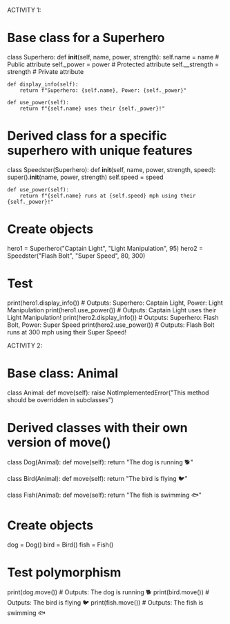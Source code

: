 ACTIVITY 1:

# Base class for a Superhero
class Superhero:
    def __init__(self, name, power, strength):
        self.name = name                # Public attribute
        self._power = power             # Protected attribute
        self.__strength = strength      # Private attribute

    def display_info(self):
        return f"Superhero: {self.name}, Power: {self._power}"

    def use_power(self):
        return f"{self.name} uses their {self._power}!"

# Derived class for a specific superhero with unique features
class Speedster(Superhero):
    def __init__(self, name, power, strength, speed):
        super().__init__(name, power, strength)
        self.speed = speed

    def use_power(self):
        return f"{self.name} runs at {self.speed} mph using their {self._power}!"

# Create objects
hero1 = Superhero("Captain Light", "Light Manipulation", 95)
hero2 = Speedster("Flash Bolt", "Super Speed", 80, 300)

# Test
print(hero1.display_info())          # Outputs: Superhero: Captain Light, Power: Light Manipulation
print(hero1.use_power())             # Outputs: Captain Light uses their Light Manipulation!
print(hero2.display_info())          # Outputs: Superhero: Flash Bolt, Power: Super Speed
print(hero2.use_power())             # Outputs: Flash Bolt runs at 300 mph using their Super Speed!


ACTIVITY 2:

# Base class: Animal
class Animal:
    def move(self):
        raise NotImplementedError("This method should be overridden in subclasses")

# Derived classes with their own version of move()
class Dog(Animal):
    def move(self):
        return "The dog is running 🐕"

class Bird(Animal):
    def move(self):
        return "The bird is flying 🐦"

class Fish(Animal):
    def move(self):
        return "The fish is swimming 🐟"

# Create objects
dog = Dog()
bird = Bird()
fish = Fish()

# Test polymorphism
print(dog.move())  # Outputs: The dog is running 🐕
print(bird.move()) # Outputs: The bird is flying 🐦
print(fish.move()) # Outputs: The fish is swimming 🐟
